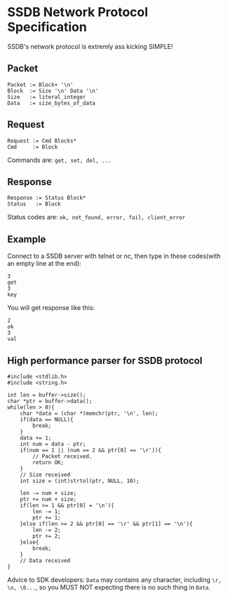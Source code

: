 # SSDB Network Protocol Specification

SSDB's network protocol is extremly ass kicking SIMPLE!

## Packet

```
Packet := Block+ '\n'
Block  := Size '\n' Data '\n'
Size   := literal_integer
Data   := size_bytes_of_data
```

## Request

```
Request := Cmd Blocks*
Cmd     := Block
```

Commands are: ```get, set, del, ...```

## Response

```
Response := Status Block*
Status   := Block
```

Status codes are: ```ok, not_found, error, fail, client_error```

## Example

Connect to a SSDB server with telnet or nc, then type in these codes(with an empty line at the end):

```
3
get
3
key

```

You will get response like this:

```
2
ok
3
val

```

## High performance parser for SSDB protocol

	#include <stdlib.h>
	#include <string.h>
	
	int len = buffer->size();
	char *ptr = buffer->data();
	while(len > 0){
		char *data = (char *)memchr(ptr, '\n', len);
		if(data == NULL){
			break;
		}
		data += 1;
		int num = data - ptr;
		if(num == 1 || (num == 2 && ptr[0] == '\r')){
			// Packet received.
			return OK;
		}
		// Size received
		int size = (int)strtol(ptr, NULL, 10);
		
		len -= num + size;
		ptr += num + size;
		if(len >= 1 && ptr[0] = '\n'){
			len -= 1;
			ptr += 1;
		}else if(len >= 2 && ptr[0] == '\r' && ptr[1] == '\n'){
			len -= 2;
			ptr += 2;
		}else{
			break;
		}
		// Data received
	}

Advice to SDK developers: `Data` may contains any character, including `\r, \n, \0...`, so you MUST NOT expecting there is no such thing in `Data`.
